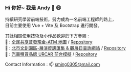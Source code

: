 ### Hi 你好~ 我是 Andy :wave: :smile:
  
持續研究學習前端技術，努力成為一名前端工程師的路上，   
目前主要使用 Vue + Vite 及 Bootstrap 進行開發。

其餘相關使用技術及小作品歡迎於下方參閱 :  
:atm: : [全民共享普發現金-ATM 地圖](https://sming0305.github.io/6000-ATM-Map/) / [Repository](https://github.com/sming0305/6000-ATM-Map)  
:city_sunset: : [北市文創園區-展演資訊匯集 & 觀展日查詢網站](https://sming0305.github.io/Let-s-Entertaining/) / [Repository](https://github.com/sming0305/Let-s-Entertaining)  
:car: : [汽車租賃品牌 URCAR 前台模擬](https://sming0305.github.io/URCAR/#/) / [Repository](https://github.com/sming0305/URCAR)  

Contact Information : :mailbox: <a href="mailto:sming0305@mail.com">sming0305@mail.com</a>